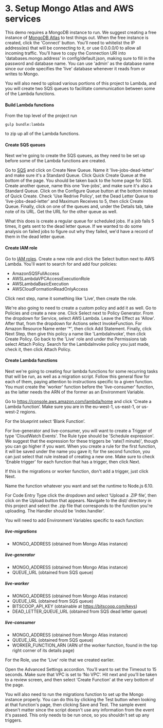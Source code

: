 # 3. Setup Mongo Atlas and AWS services

This demo requires a MongoDB instance to run.
We suggest creating a free instance of [MongoDB Atlas](https://www.mongodb.com/cloud/atlas) to test things out.
When the free instance is created, click the 'Connect' button.
You'll need to whitelist the IP address(es) that will be connecting to it, or use 0.0.0.0/0 to allow all incoming traffic.
You'll have to copy the Connection URI into 'databases.mongo.address' in config/default.json, making sure to fill in the password and database name.
You can use 'admin' as the database name since our code specifies the 'live' database whenever it reads from or writes to Mongo.

You will also need to upload various portions of this project to Lambda, and you will create two SQS queues to facilitate communication between some of the Lambda functions.

#### Build Lambda functions
From the top level of the project run

```
gulp bundle:lambda
```

to zip up all of the Lambda functions.

#### Create SQS queues
Next we're going to create the SQS queues, as they need to be set up before some of the Lambda functions are created.

Go to [SQS](https://console.aws.amazon.com/sqs/home) and click on Create New Queue.
Name it 'live-jobs-dead-letter' and make sure it's a Standard Queue.
Click Quick Create Queue at the bottom of the page.
You should be taken back to the home page for SQS.
Create another queue, name this one 'live-jobs', and make sure it's also a Standard Queue.
Click on the Configure Queue button at the bottom instead of Quick Create.
Check 'Use Redrive Policy', set the Dead Letter Queue to 'live-jobs-dead-letter' and Maximum Receives to 5, then click Create Queue.
Finally, click on one of the queues and, under the Details tab, take note of its URL.
Get the URL for the other queue as well.

What this does is create a regular queue for scheduled jobs.
If a job fails 5 times, it gets sent to the dead letter queue.
If we wanted to do some analysis on failed jobs to figure out why they failed, we'd have a record of them in the dead letter queue.

#### Create IAM role
Go to [IAM roles](https://console.aws.amazon.com/iam/home#/roles).
Create a new role and click the Select button next to AWS Lambda.
You'll want to search for and add four policies:

- AmazonSQSFullAccess
- AWSLambdaVPCAccessExecutionRole
- AWSLambdaBasicExecution
- AWSCloudFormationReadOnlyAccess

Click next step, name it something like 'Live', then create the role.

We're also going to need to create a custom policy and add it as well.
Go to Policies and create a new one.
Click Select next to Policy Generator.
From the dropdown for Service, select AWS Lambda.
Leave the Effect as 'Allow'.
After that, from the dropdown for Actions select InvokeFunction.
For Amazon Resource Name enter '*', then click Add Statement.
Finally, click Next Step, then give this policy a name like 'LambdaInvoke', then click Create Policy.
Go back to the 'Live' role and under the Permissions tab select Attach Policy.
Search for the LambdaInvoke policy you just made, check it, then click Attach Policy.

#### Create Lambda functions
Next we're going to creating four lambda functions for some recurring tasks that will be run, as well as a migration script.
Follow this general flow for each of them, paying attention to instructions specific to a given function.
You must create the 'worker' function before the 'live-consumer' function, as the latter needs the ARN of the former as an Environment Variable.

Go to https://console.aws.amazon.com/lambda/home and click ‘Create a Lambda function’. Make sure you are in the eu-west-1, us-east-1, or us-west-2 regions.

For the blueprint select ‘Blank Function’.

For live-generator and live-consumer, you will want to create a Trigger of type 'CloudWatch Events'.
The Rule type should be 'Schedule expression'.
We suggest that the expression for these triggers be 'rate(1 minute)', though you can go higher if you want.
When you create a rule for the first function, it will be saved under the name you gave it; for the second function, you can just select that rule instead of creating a new one.
Make sure to check 'Enable trigger' for each function that has a trigger, then click Next.

If this is the migrations or worker function, don't add a trigger, just click Next.

Name the function whatever you want and set the runtime to Node.js 6.10.

For Code Entry Type click the dropdown and select ‘Upload a .ZIP file’, then click on the Upload button that appears.
Navigate to the dist/ directory in this project and select the .zip file that corresponds to the function you're uploading.
The Handler should be ‘index.handler’.

You will need to add Environment Variables specific to each function:

##### live-migrations
- MONGO_ADDRESS (obtained from Mongo Atlas instance)

##### live-generator
- MONGO_ADDRESS (obtained from Mongo Atlas instance)
- QUEUE_URL (obtained from SQS queue)

##### live-worker
- MONGO_ADDRESS (obtained from Mongo Atlas instance)
- QUEUE_URL (obtained from SQS queue)
- BITSCOOP_API_KEY (obtainable at https://bitscoop.com/keys)
- DEAD_LETTER_QUEUE_URL (obtained from SQS dead letter queue)

##### live-consumer
- MONGO_ADDRESS (obtained from Mongo Atlas instance)
- QUEUE_URL (obtained from SQS queue)
- WORKER_FUNCTION_ARN (ARN of the worker function, found in the top right corner of its details page)

For the Role, use the 'Live' role that we created earlier.

Open the Advanced Settings accordion.
You’ll want to set the Timeout to 15 seconds.
Make sure that VPC is set to ‘No VPC’.
Hit next and you’ll be taken to a review screen, and then select ‘Create Function’ at the very bottom of the page.

You will also need to run the migrations function to set up the Mongo instance properly.
You can do this by clicking the Test button when looking at that function's page, then clicking Save and Test.
The sample event doesn't matter since the script doesn't use any information from the event it's passed.
This only needs to be run once, so you shouldn't set up any triggers.
